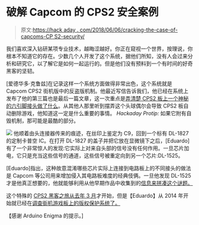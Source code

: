 # 破解 Capcom 的 CPS2 安全案例

> 原文:[https://hack aday . com/2018/06/06/cracking-the-case-of-capcoms-CP S2-security/](https://hackaday.com/2018/06/06/cracking-the-case-of-capcoms-cps2-security/)

我们喜欢深入钻研某项专业技术，越晦涩越好。你正在窥视一个世界，按理说，你根本不知道它的存在。少数几个人开发了这个系统，据他们所知，没有人会过来分析和研究它，以了解它是如何一起运行的。但是他们没有预料到一个有时间的好奇黑客的坚韧。

[爱德华多·克鲁兹]在记录这样一个系统方面做得非常出色，这个系统就是 Capcom CPS2 街机版中的反盗版机制。他最近写信告诉我们，他已经在系统上发布了他的第三篇也是最后一篇文章，这一次重点是[弄清楚 CPS2 板上一个神秘的六引脚接头做了什么](http://arcadehacker.blogspot.com/2018/05/a-journey-into-capcoms-cps2-silicon-part3.html)。从其他人那里听到摆弄这个头球偶尔会导致 CPS2 板自动删除游戏，他知道这一定是什么重要的事情。 *Hackaday Protip:* 如果它附有自毁机制，那可能是最酷的部分。

[![](../Images/397df822460e8682401aae23e05e714b.png)](https://hackaday.com/wp-content/uploads/2018/06/cps2_detail.png) 他顺着由头连接器传来的痕迹，在丝印上鉴定为 C9，回到一个标有 DL-1827 的定制卡普空 IC。在打开 DL-1827 的盖子并把它放在显微镜下之后，[Eduardo]有了一个非常惊人的发现:它实际上对来自头部的信号没有任何作用。一旦芯片加电，它只是充当这些信号的通道，这些信号被重定向到另一个芯片:DL-1525。

[Eduardo]指出，这种故意混淆哪些芯片实际上连接到电路板上的不同接头的做法是 Capcom 等公司用来增加侵入其电路板难度的经典伎俩。一旦他发现 DL-1525 才是他真正想要的，他就能够利用从他早期作品中收集到的[信息来拼凑这个谜题。](http://arcadehacker.blogspot.com/2018/01/a-journey-into-capcoms-cps2-silicon.html)

这个特殊的 [CPS2 黑客之旅从去年 3 月](https://hackaday.com/2016/09/15/desuiciding-capcom-arcade-boards/)才开始，但是【Eduardo】从 2014 年开始就已经在[调查街机游戏板上的版权保护系统了。](https://hackaday.com/2014/12/12/reverse-engineering-capcoms-crypto-cpu/)

【感谢 Arduino Enigma 的提示。]